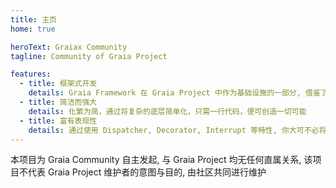 ```yaml
---
title: 主页
home: true

heroText: Graiax Community
tagline: Community of Graia Project

features:
  - title: 框架式开发
    details: Graia Framework 在 Graia Project 中作为基础设施的一部分, 借鉴了多种机器人开发框架的设计, 并创造出了多种独有设计, 从而使开发者能更好的表现逻辑思维.
  - title: 简洁而强大
    details: 化繁为简，通过将复杂的底层简单化，只需一行代码，便可创造一切可能
  - title: 富有表现性
    details: 通过使用 Dispatcher, Decorator, Interrupt 等特性, 你大可不必将精力放在处理繁琐的网络通信上，只需要你有无限的想法
---
```

本项目为 Graia Community 自主发起, 与 Graia Project 均无任何直属关系, 该项目不代表 Graia Project 维护者的意图与目的, 由社区共同进行维护
